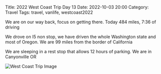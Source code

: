 Title: 2022 West Coast Trip Day 13
Date: 2022-10-03 20:00
Category: Travel
Tags: travel, vanlife, westcoast2022

We are on our way back, focus on getting there. Today 484 miles, 7:36 of driving 

We drove on I5 non stop, we have driven the whole Washington state and most of Oregon. We are 99 miles from the border of California 

We are sleeping in a rest stop that allows 12 hours of parking. We are in Canyonville OR

![West Coast Trip Image]({static}/images/2022/westcoast2022-76.jpeg)
